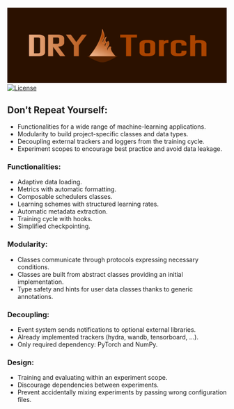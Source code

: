 ![drytorch_logo.png](resources/drytorch_logo.png)
[![License](https://img.shields.io/github/license/nverchev/drytorch.svg)](LICENSE)
## Don't Repeat Yourself:
- Functionalities for a wide range of machine-learning applications.
- Modularity to build project-specific classes and data types.
- Decoupling external trackers and loggers from the training cycle. 
- Experiment scopes to encourage best practice and avoid data leakage.

### Functionalities:
- Adaptive data loading.
- Metrics with automatic formatting.
- Composable schedulers classes.
- Learning schemes with structured learning rates.
- Automatic metadata extraction.
- Training cycle with hooks.
- Simplified checkpointing.

### Modularity:
- Classes communicate through protocols expressing necessary conditions.
- Classes are built from abstract classes providing an initial implementation.
- Type safety and hints for user data classes thanks to generic annotations.

### Decoupling:
- Event system sends notifications to optional external libraries.
- Already implemented trackers (hydra, wandb, tensorboard, ...).
- Only required dependency: PyTorch and NumPy.

### Design:
- Training and evaluating within an experiment scope.
- Discourage dependencies between experiments.
- Prevent accidentally mixing experiments by passing wrong configuration files.

